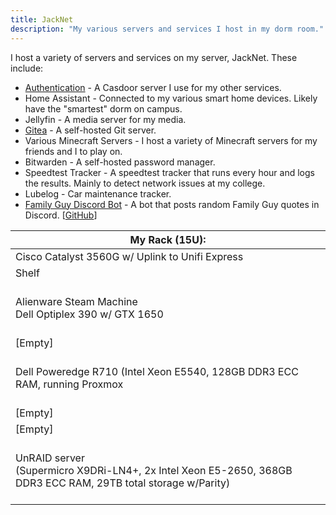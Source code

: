 ```yaml
---
title: JackNet
description: "My various servers and services I host in my dorm room."
---
```


I host a variety of servers and services on my server, JackNet. These include:

- [Authentication](https://auth.jackmerrill.com) - A Casdoor server I use for my other services.
- Home Assistant - Connected to my various smart home devices. Likely have the "smartest" dorm on campus.
- Jellyfin - A media server for my media.
- [Gitea](https://git.jackmerrill.com) - A self-hosted Git server.
- Various Minecraft Servers - I host a variety of Minecraft servers for my friends and I to play on.
- Bitwarden - A self-hosted password manager.
- Speedtest Tracker - A speedtest tracker that runs every hour and logs the results. Mainly to detect network issues at my college.
- Lubelog - Car maintenance tracker.
- [Family Guy Discord Bot](https://discord.com/oauth2/authorize?client_id=839624581055774741&permissions=2048&scope=bot%20applications.commands) - A bot that posts random Family Guy quotes in Discord. \[[GitHub](https://github.com/jackmerrill/FamilyGuyQuotesBot)\]

| My Rack (15U):                                                                                                               |
| ---------------------------------------------------------------------------------------------------------------------------- |
| Cisco Catalyst 3560G w/ Uplink to Unifi Express                                                                              |
| Shelf                                                                                                                        |
| <br>Alienware Steam Machine<br>Dell Optiplex 390 w/ GTX 1650 <br><br>                                                        |
| \[Empty\]                                                                                                                    |
| <br>Dell Poweredge R710 (Intel Xeon E5540, 128GB DDR3 ECC RAM, running Proxmox <br>&nbsp;                                    |
| \[Empty\]                                                                                                                    |
| \[Empty\]                                                                                                                    |
| <br>UnRAID server<br>(Supermicro X9DRi-LN4+, 2x Intel Xeon E5-2650, 368GB DDR3 ECC RAM, 29TB total storage w/Parity)<br><br> |
